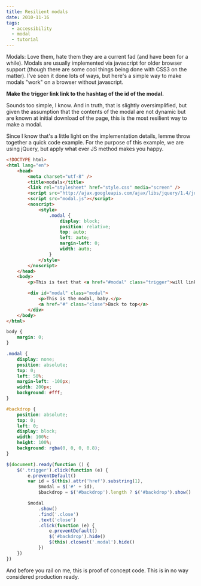 ```yaml
---
title: Resilient modals
date: 2010-11-16
tags:
  - accessibility
  - modal
  - tutorial
---
```


Modals: Love them, hate them they are a current fad (and have been for a while). Modals are usually implemented via javascript for older browser support (though there are some cool things being done with CSS3 on the matter). I've seen it done lots of ways, but here's a simple way to make modals "work" on a browser without javascript.

**Make the trigger link link to the hashtag of the id of the modal.**

Sounds too simple, I know. And in truth, that is slightly oversimplified, but given the assumption that the contents of the modal are not dynamic but are known at initial download of the page, this is the most resilient way to make a modal.

Since I know that's a little light on the implementation details, lemme throw together a quick code example. For the purpose of this example, we are using jQuery, but apply what ever JS method makes you happy.

```html
<!DOCTYPE html>
<html lang="en">
	<head>
		<meta charset="utf-8" />
		<title>modals</title>
		<link rel="stylesheet" href="style.css" media="screen" />
		<script src="http://ajax.googleapis.com/ajax/libs/jquery/1.4/jquery.min.js"></script>
		<script src="modal.js"></script>
		<noscript>
			<style>
				.modal {
					display: block;
					position: relative;
					top: auto;
					left: auto;
					margin-left: 0;
					width: auto;
				}
			</style>
		</noscript>
	</head>
	<body>
		<p>This is text that <a href="#modal" class="trigger">will link</a> to the modal.</p>

		<div id="modal" class="modal">
			<p>This is the modal, baby.</p>
			<a href="#" class="close">Back to top</a>
		</div>
	</body>
</html>
```

```css
body {
	margin: 0;
}

.modal {
	display: none;
	position: absolute;
	top: 0;
	left: 50%;
	margin-left: -100px;
	width: 200px;
	background: #fff;
}

#backdrop {
	position: absolute;
	top: 0;
	left: 0;
	display: block;
	width: 100%;
	height: 100%;
	background: rgba(0, 0, 0, 0.8);
}
```

```js
$(document).ready(function () {
	$('.trigger').click(function (e) {
		e.preventDefault()
		var id = $(this).attr('href').substring(1),
			$modal = $('#' + id),
			$backdrop = $('#backdrop').length ? $('#backdrop').show() : $('<div>', { id: 'backdrop' }).prependTo('body')

		$modal
			.show()
			.find('.close')
			.text('close')
			.click(function (e) {
				e.preventDefault()
				$('#backdrop').hide()
				$(this).closest('.modal').hide()
			})
	})
})
```

And before you rail on me, this is proof of concept code. This is in no way considered production ready.
